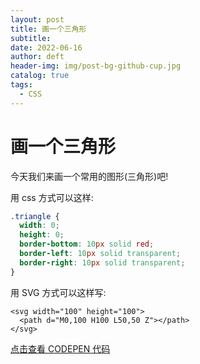```yaml
---
layout: post
title: 画一个三角形
subtitle:
date: 2022-06-16
author: deft
header-img: img/post-bg-github-cup.jpg
catalog: true
tags:
  - CSS
---
```


# 画一个三角形

今天我们来画一个常用的图形(三角形)吧!

用 css 方式可以这样:

```css
.triangle {
  width: 0;
  height: 0;
  border-bottom: 10px solid red;
  border-left: 10px solid transparent;
  border-right: 10px solid transparent;
}
```

用 SVG 方式可以这样写:

```XHTML
<svg width="100" height="100">
  <path d="M0,100 H100 L50,50 Z"></path>
</svg>
```

[点击查看 CODEPEN 代码](https://codepen.io/deftdiary/pen/KKowgxb)
